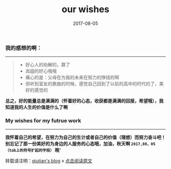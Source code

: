 ﻿---
layout: post
title: "our wishes"
date: 2017-08-05
description: "满满的正能量的"
tag: thinks
---

### 我的感想的啊：

------

> * 好心人的劝解的，算了
> * 岚姐的好心哦哦
> * 痛心的是：父母在为我的未来在努力的挣钱的啊
> * 但听到室友的歌曲的时候，感觉自己回到了以前的高中的时代的了，美好的感觉的

**总之，好的能量总是满满的（怀着好的心态，收获都是满满的回报，希望哦），我知道我的人生的价值是什么了啊**

### My wishes for my futrue work

------
	
**我怀着自己的希望，在努力为自己的生计或者自己的价值（理想）而努力奋斗吧！别忘记了那一份美好的为身边的人服务的心态哦，加油，秋天啊 `2017,08，05 （tab上的符号扩起的字段）` 晚'**

转载请注明：[qiutian's blog](http://qiutian00.github.io) » [点击阅读原文](https://qiutian00.github.io/2017/08/tinks_foreverly_wishes/)     


